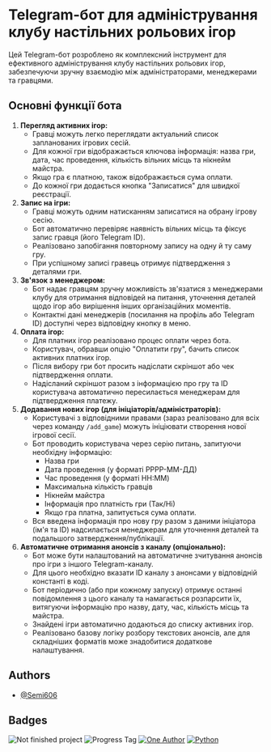 
# Telegram-бот для адміністрування клубу настільних рольових ігор

Цей Telegram-бот розроблено як комплексний інструмент для ефективного адміністрування клубу настільних рольових ігор, забезпечуючи зручну взаємодію між адміністраторами, менеджерами та гравцями.


## Основні функції бота
1. **Перегляд активних ігор:**
    - Гравці можуть легко переглядати актуальний список запланованих ігрових сесій.
    - Для кожної гри відображається ключова інформація: назва гри, дата, час проведення, кількість вільних місць та нікнейм майстра.
    - Якщо гра є платною, також відображається сума оплати.
    - До кожної гри додається кнопка "Записатися" для швидкої реєстрації.
2. **Запис на ігри:**
    - Гравці можуть одним натисканням записатися на обрану ігрову сесію.
    - Бот автоматично перевіряє наявність вільних місць та фіксує запис гравця (його Telegram ID).
    - Реалізовано запобігання повторному запису на одну й ту саму гру.
    - При успішному записі гравець отримує підтвердження з деталями гри.
3. **Зв'язок з менеджером:**
    - Бот надає гравцям зручну можливість зв'язатися з менеджерами клубу для отримання відповідей на питання, уточнення деталей щодо ігор або вирішення інших організаційних моментів.
    - Контактні дані менеджерів (посилання на профіль або Telegram ID) доступні через відповідну кнопку в меню.
4. **Оплата ігор:**
    - Для платних ігор реалізовано процес оплати через бота.
    - Користувач, обравши опцію "Оплатити гру", бачить список активних платних ігор.
    - Після вибору гри бот просить надіслати скріншот або чек підтвердження оплати.
    - Надісланий скріншот разом з інформацією про гру та ID користувача автоматично пересилається менеджерам для підтвердження платежу.
5. **Додавання нових ігор (для ініціаторів/адміністраторів):**
    - Користувачі з відповідними правами (зараз реалізовано для всіх через команду `/add_game`) можуть ініціювати створення нової ігрової сесії.
    - Бот проводить користувача через серію питань, запитуючи необхідну інформацію:
        - Назва гри
        - Дата проведення (у форматі РРРР-ММ-ДД)
        - Час проведення (у форматі HH:MM)
        - Максимальна кількість гравців
        - Нікнейм майстра
        - Інформація про платність гри (Так/Ні)
        - Якщо гра платна, запитується сума оплати.
    - Вся введена інформація про нову гру разом з даними ініціатора (ім'я та ID) надсилається менеджерам для уточнення деталей та подальшого затвердження/публікації.
6. **Автоматичне отримання анонсів з каналу (опціонально):**
    - Бот може бути налаштований на автоматичне зчитування анонсів про ігри з іншого Telegram-каналу.
    - Для цього необхідно вказати ID каналу з анонсами у відповідній константі в коді.
    - Бот періодично (або при кожному запуску) отримує останні повідомлення з цього каналу та намагається розпарсити їх, витягуючи інформацію про назву, дату, час, кількість місць та майстра.
    - Знайдені ігри автоматично додаються до списку активних ігор.
    - Реалізовано базову логіку розбору текстових анонсів, але для складніших форматів може знадобитися додаткове налаштування.


## Authors

- [@Semi606](https://github.com/Semi606)


## Badges

![Not finished project](https://img.shields.io/badge/not_finished_project-f26d50)
![Progress Tag](https://img.shields.io/badge/in_progress-f8d7a5)
[![One Author](https://img.shields.io/badge/one_author-%23f7a278)](https://github.com/Semi606)
[![Python](https://img.shields.io/badge/python-%239fd6b3)](https://www.python.org/)



